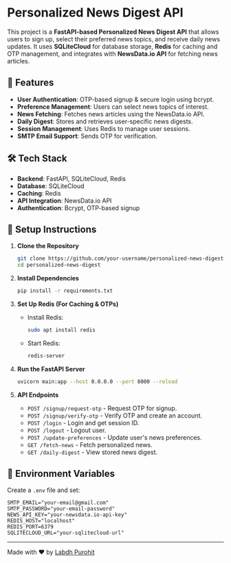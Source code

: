 # Personalized News Digest API

This project is a **FastAPI-based Personalized News Digest API** that allows users to sign up, select their preferred news topics, and receive daily news updates. It uses **SQLiteCloud** for database storage, **Redis** for caching and OTP management, and integrates with **NewsData.io API** for fetching news articles.

## 🚀 Features

- **User Authentication**: OTP-based signup & secure login using bcrypt.
- **Preference Management**: Users can select news topics of interest.
- **News Fetching**: Fetches news articles using the NewsData.io API.
- **Daily Digest**: Stores and retrieves user-specific news digests.
- **Session Management**: Uses Redis to manage user sessions.
- **SMTP Email Support**: Sends OTP for verification.

## 🛠 Tech Stack

- **Backend**: FastAPI, SQLiteCloud, Redis
- **Database**: SQLiteCloud
- **Caching**: Redis
- **API Integration**: NewsData.io API
- **Authentication**: Bcrypt, OTP-based signup

## 📌 Setup Instructions

1. **Clone the Repository**

   ```sh
   git clone https://github.com/your-username/personalized-news-digest.git
   cd personalized-news-digest
   ```

2. **Install Dependencies**

   ```sh
   pip install -r requirements.txt
   ```

3. **Set Up Redis (For Caching & OTPs)**

   - Install Redis:
     ```sh
     sudo apt install redis
     ```
   - Start Redis:
     ```sh
     redis-server
     ```

4. **Run the FastAPI Server**

   ```sh
   uvicorn main:app --host 0.0.0.0 --port 8000 --reload
   ```

5. **API Endpoints**

   - `POST /signup/request-otp` - Request OTP for signup.
   - `POST /signup/verify-otp` - Verify OTP and create an account.
   - `POST /login` - Login and get session ID.
   - `POST /logout` - Logout user.
   - `POST /update-preferences` - Update user's news preferences.
   - `GET /fetch-news` - Fetch personalized news.
   - `GET /daily-digest` - View stored news digest.

## 🔑 Environment Variables

Create a `.env` file and set:

```
SMTP_EMAIL="your-email@gmail.com"
SMTP_PASSWORD="your-email-password"
NEWS_API_KEY="your-newsdata.io-api-key"
REDIS_HOST="localhost"
REDIS_PORT=6379
SQLITECLOUD_URL="your-sqlitecloud-url"
```


---

Made with ❤️ by [Labdh Purohit](https://github.com/labdhpurohit)
